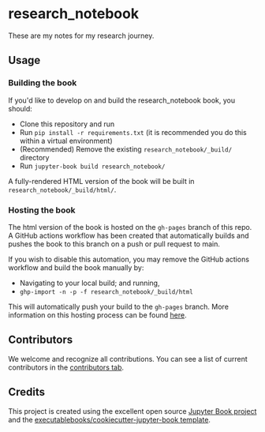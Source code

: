 # research_notebook

These are my notes for my research journey.

## Usage

### Building the book

If you'd like to develop on and build the research_notebook book, you should:

- Clone this repository and run
- Run `pip install -r requirements.txt` (it is recommended you do this within a virtual environment)
- (Recommended) Remove the existing `research_notebook/_build/` directory
- Run `jupyter-book build research_notebook/`

A fully-rendered HTML version of the book will be built in `research_notebook/_build/html/`.

### Hosting the book

The html version of the book is hosted on the `gh-pages` branch of this repo. A GitHub actions workflow has been created that automatically builds and pushes the book to this branch on a push or pull request to main.

If you wish to disable this automation, you may remove the GitHub actions workflow and build the book manually by:

- Navigating to your local build; and running,
- `ghp-import -n -p -f research_notebook/_build/html`

This will automatically push your build to the `gh-pages` branch. More information on this hosting process can be found [here](https://jupyterbook.org/publish/gh-pages.html#manually-host-your-book-with-github-pages).

## Contributors

We welcome and recognize all contributions. You can see a list of current contributors in the [contributors tab](https://github.com/jejjohnson/research_notebook/graphs/contributors).

## Credits

This project is created using the excellent open source [Jupyter Book project](https://jupyterbook.org/) and the [executablebooks/cookiecutter-jupyter-book template](https://github.com/executablebooks/cookiecutter-jupyter-book).
